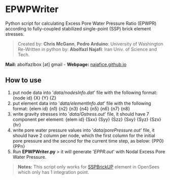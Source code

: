 # EPWPWriter
 Python script for calculating Excess Pore Water Pressure Ratio (EPWPR) according to fully-coupled stabilized single-point (SSP) brick element stresses.
> Created by:  **Chris McGann**, **Pedro Arduino**: University of Washington <br/> Re-Written in python by: **Abolfazl Najafi**: Iran Univ. of Science and Tech.

**Mail:** abolfazlbox [at] gmail - **Webpage:** [najafice.github.io](https://najafice.github.io)
## How to use

1. put node data into '*data/nodesInfo.dat*' file with the following format:
	{node id}	{X}	{Y}	{Z}
2. put element data into '*data/elementInfo.dat*' file with the following format:
	{elem id}	{n1}	{n2}	{n3}	{n4}	{n5}	{n6}	{n7}	{n8}
3. write gravity stresses into '*data/Gstress.out*' file, it should have 7 component per element:
	{elem id}	{Sxx}	{Syy}	{Szz}	{Sxy}	{Syz}	{Szx}	{hr}
4. write pore water pressure values into '*data/porePressure.out*' file, it should have 2 column per node, which the first column for the initial pore pressure and the second for the current time step, as below:
	{PP0}	{PPn}
5. Run **EPWPWriter.py** > it will generate '*EPPR.out*' with Nodal Excess Pore Water Pressure.
> **Notes:** This script only works for [SSPBrickUP](https://openseespydoc.readthedocs.io/en/stable/src/SSPbrickUP.html) element in OpenSees which only has 1 integration point.
